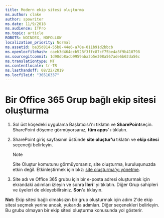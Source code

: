 ```yaml
---
title: Modern ekip sitesi oluşturma
ms.author: clake
author: spowriter
ms.date: 11/9/2018
ms.audience: ITPro
ms.topic: article
ROBOTS: NOINDEX, NOFOLLOW
localization_priority: Normal
ms.assetid: ba35d814-55b8-44e6-a70e-011b91d2bbcb
ms.openlocfilehash: caeb3d464ecb528f3ffc87cf75be4a3f9b410798
ms.sourcegitcommit: 1d98db8acb9959aba3b5e308a567ade6b62da56c
ms.translationtype: MT
ms.contentlocale: tr-TR
ms.lasthandoff: 08/22/2019
ms.locfileid: "36516337"
---
```

# <a name="create-an-office-365-group-connected-team-site"></a>Bir Office 365 Grup bağlı ekip sitesi oluşturma

1. Sol üst köşedeki uygulama Başlatıcısı'nı tıklatın ve **SharePoint**seçin. SharePoint döşeme görmüyorsanız, **tüm apps**' ı tıklatın.
    
2. SharePoint giriş sayfasının üstünde **site oluştur'u** tıklatın ve **ekip sitesi** seçeneği belirleyin. 
    
    > [!NOTE]
    > Site Oluştur komutunu görmüyorsanız, site oluşturma, kuruluşunuzda etkin değil. Etkinleştirmek için bkz: [site oluşturma'yı yönetme](https://go.microsoft.com/fwlink/?linkid=2009644). 
  
3. Site adı ve Office 365 grubu için bir e-posta adresi oluşturmak için ekrandaki adımları izleyin ve sonra **İleri**' yi tıklatın. Diğer Grup sahipleri ve üyeleri de ekleyebilirsiniz. **Son**'a tıklayın.
  
 **Not:** Ekip sitesi bağlı olmaksızın bir grup oluşturmak için adım 2'de ekip sitesi seçmek yerine ancak, yukarıda adımları. Diğer seçenekleri belirleyin. Bu grubu olmayan bir ekip sitesi oluşturma konusunda yol gösterir. 
    

